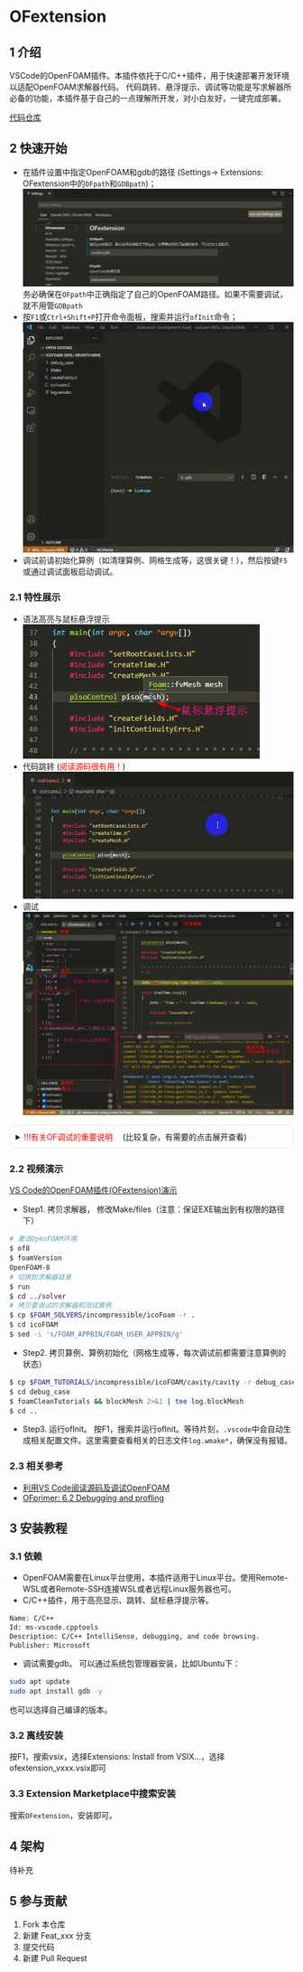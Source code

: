 # OFextension

## 1 介绍

VSCode的OpenFOAM插件。本插件依托于C/C++插件，用于快速部署开发环境以适配OpenFOAM求解器代码。
代码跳转、悬浮提示、调试等功能是写求解器所必备的功能，本插件基于自己的一点理解所开发，对小白友好，一键完成部署。

[代码仓库](https://gitee.com/xfygogo/ofextension)

## 2 快速开始
- 在插件设置中指定OpenFOAM和gdb的路径 (Settings-> Extensions: OFextension中的`OFpath`和`GDBpath`)；  
![基本设置](images/ofextension-setting.png)
务必确保在`OFpath`中正确指定了自己的OpenFOAM路径。如果不需要调试，就不用管`GDBpath`
- 按`F1`或`Ctrl+Shift+P`打开命令面板，搜索并运行`ofInit`命令；  
![运行ofInit命令](images/ofextension-ofInit.gif)
- 调试前请初始化算例（如清理算例、网格生成等，这很关键！），然后按键`F5`或通过调试面板启动调试。

### 2.1 特性展示
- 语法高亮与鼠标悬浮提示  
![语法高亮与鼠标悬浮提示](images/ofextension-hover_prompt.png)
- 代码跳转 (<font color=red>阅读源码很有用！</font>)
![代码跳转](images/ofextension-jump_to_definition.gif)
- 调试  
![调试](images/ofextension-debug.png)

<details style="border:1px solid #dbebdf; padding:10px; border-radius:10px">
<summary> <font color=red>!!!有关OF调试的重要说明　</font> (比较复杂，有需要的点击展开查看) </summary>

OpenFOAM通过源码编译安装时有三个模式可以选择，即`$WM_COMPILE_OPTION=Opt|Debug|Prof`。
其中`Opt`是默认的模式，其编译过程会调用编译器优化，最终得到的程序体积相对更小，执行效率相对也最高。
`Debug`模式则会包含更多额外的信息用于调试查看，因此在此模式下编译最终得到的程序体积最大，执行效率也更低。
`Prof`模式编译的程序可用于性能分析，相比`Opt`的程序也需要引入额外开销。
通过系统自带的包管理器(比如Ubuntu的apt)安装的OpenFOAM一般都是在`Opt`模式下编译得到然后打包的。
我们正常编译安装也是如此（自己编译安装是可以控制该选项的！可以得到特定模式下的程序，因此更自由！）。

为了便于分析，这里我将OpenFOAM编译的内容区分为`应用程序`（对应`application`目录中的内容）
与`库`（对应`src`目录中的内容）。原则上，<font color=red>要调试的程序必须是在`Debug`模式下编译的才行</font>。那是不是用包管理器编译安装的OpenFOAM或者自己用默认的`Opt`模式编译的OpenFOAM就不能调试了呢？
也不绝对是这样。
考虑一种最常见的情况：`库Opt+应用程序Debug`。这时候是可以启动调试器的，只不过有些情况下无法深入查看库中的内容。拿速度场`U`来举例，如果我们想查看`U.name()`的值，此时就会无返回结果。原因在于`name_`属性继承自`IOobject`，在`库`中它使用的是`Opt`模式来编译的。但是在这种情况下却可以查看速度场在网格中或者边界上的值。因此如果你不想使用`Debug`模式重新编译一遍OpenFOAM，那么就可以使用这种特殊的组合方式来调试（即库采用默认的Opt模式，求解器使用Debug模式编译），但同时需要认识到这种模式的缺陷（遇到问题的时候自然就知道了，比如无法正常使用`gdbof`的完整功能）。

因此该插件中给出了两个额外的配置项：`OFbuildopt`和`OFdebugopt`，分别用来指定用于正常编译运行（算case）以及用于调试的变量设置。两者都可以指定WM_COMPILER、WM_MPLIB、WM_NCOMPPROCS、FOAMY_HEX_MESH、WM_NCOMPPROCS等选项（按照自己编译是给定的值设置即可）。`OFdebugopt`影响最终调试如何进行。
以自编译的$HOME/OpenFOAM/OpenFOAM-8为例，如果`OFdebugopt`设置为`WM_COMPILE_OPTION=Debug`，那最终的激活环境的命令为`source $HOME/OpenFOAM/OpenFOAM-8/etc/bashrc WM_COMPILE_OPTION=Debug`，这时候`$FOAM_USER_APPBIN`会指向`.../linux64GccDPInt32Debug`，即所有的库以及该求解器都需要使用`Debug`模式编译才行。如果`OFdebugopt`设置为`; export WM_COMPILE_OPTION=Debug`，那最终调用的激活环境的命令为`source $HOME/OpenFOAM/OpenFOAM-8/etc/bashrc; export WM_COMPILE_OPTION=Debug`，这时候`$FOAM_USER_APPBIN`会指向`.../linux64GccDPInt32Opt`，即这种情况下后一句export命令并没有影响到前一句环境，即OF主体上还是`Opt`模式的，相关的环境变量也都会是带有`Opt`的，在此之后`Debug`模式才生效，最终的效果就是`库Opt+求解器Debug`（也就是前面分析过的情况）。

分析了这么多，总结来说 `库Opt+应用程序Debug`情况下的调试算是一种部分调试（本插件默认的配置就属于这种情况），主要针对`应用程序`部分的，而整个OF完全在Debug模式下编译，即`库Debug+应用程序Debug`情况下的调试是完整调试，对`应用程序`和`库`代码都有效。

</details>

### 2.2 视频演示

[VS Code的OpenFOAM插件(OFextension)演示](https://www.bilibili.com/video/BV1RX4y1g752/)

- Step1. 拷贝求解器， 修改Make/files（注意：保证EXE输出到有权限的路径下）
```sh
# 激活OpenFOAM环境
$ of8
$ foamVersion
OpenFOAM-8
# 切换到求解器目录
$ run
$ cd ../solver
# 拷贝要调试的求解器和测试算例
$ cp $FOAM_SOLVERS/incompressible/icoFoam -r .
$ cd icoFOAM
$ sed -i 's/FOAM_APPBIN/FOAM_USER_APPBIN/g' 
```

- Step2. 拷贝算例、算例初始化（网格生成等，每次调试前都需要注意算例的状态）
```sh
$ cp $FOAM_TUTORIALS/incompressible/icoFOAM/cavity/cavity -r debug_case
$ cd debug_case
$ foamCleanTutorials && blockMesh 2>&1 | tee log.blockMesh
$ cd ..
```
- Step3. 运行ofInit。
按F1，搜索并运行ofInit。等待片刻，`.vscode`中会自动生成相关配置文件。这里需要查看相关的日志文件`log.wmake*`，确保没有报错。


### 2.3 相关参考

- [利用VS Code阅读源码及调试OpenFOAM](http://www.xfy-learning.com/2021/01/05/%E5%88%A9%E7%94%A8VS-Code%E9%98%85%E8%AF%BB%E6%BA%90%E7%A0%81%E5%8F%8A%E8%B0%83%E8%AF%95OpenFOAM/)
- [OFprimer: 6.2 Debugging and profling](https://www.researchgate.net/publication/267569764_The_OpenFOAM_Technology_Primer)  

## 3 安装教程
### 3.1 依赖
- OpenFOAM需要在Linux平台使用，本插件适用于Linux平台。使用Remote-WSL或者Remote-SSH连接WSL或者远程Linux服务器也可。
- C/C++插件，用于高亮显示、跳转、鼠标悬浮提示等。
```
Name: C/C++  
Id: ms-vscode.cpptools  
Description: C/C++ IntelliSense, debugging, and code browsing.  
Publisher: Microsoft  
```
- 调试需要gdb。 可以通过系统包管理器安装，比如Ubuntu下：
```sh 
sudo apt update
sudo apt install gdb -y
```
也可以选择自己编译的版本。

### 3.2 离线安装
按F1，搜索vsix，选择Extensions: Install from VSIX...，选择ofextension_vxxx.vsix即可

### 3.3 Extension Marketplace中搜索安装
搜索`OFextension`，安装即可。

## 4 架构
待补充

## 5 参与贡献

1.  Fork 本仓库
2.  新建 Feat_xxx 分支
3.  提交代码
4.  新建 Pull Request
